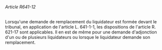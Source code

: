 ###### Article R641-12

Lorsqu'une demande de remplacement du liquidateur est formée devant le tribunal, en application de l'article L. 641-1-1, les dispositions de l'article R. 621-17 sont applicables. Il en est de même pour une demande d'adjonction d'un ou de plusieurs liquidateurs ou lorsque le liquidateur demande son remplacement.

